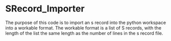 # SRecord_Importer
The purpose of this code is to import an s record into the python workspace into a workable format. The workable format is a list of  S records, with the length of the list the same length as the number of lines in the s record file. 
